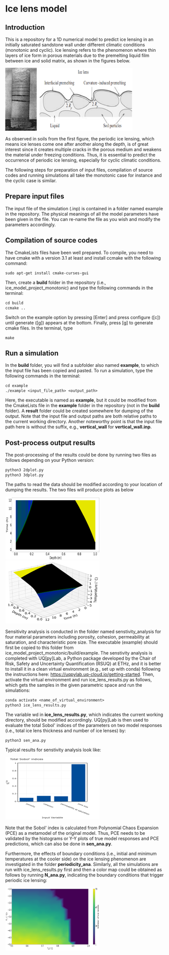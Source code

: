 # Ice lens model

## Introduction

This is a repository for a 1D numerical model to predict ice lensing in an initially saturated sandstone wall under different climatic conditions (monotonic and cyclic). Ice lensing refers to the phenomenon where thin layers of ice form in porous materials due to the premelting liquid film between ice and solid matrix, as shown in the figures below.

<img src="ice_lensing_Taber.png" alt="Ice lenses observed by Taber" width="100" height="200">
<img src="premelting.png" alt="Premlting film between ice and solid particles" width="300" height="200">

As observed in soils from the first figure, the periodic ice lensing, which means ice lenses come one after another along the depth, is of great interest since it creates multiple cracks in the porous medium and weakens the material under freezing conditions. Thus, it is essential to predict the occurrence of periodic ice lensing, especially for cyclic climatic conditions.

The following steps for preparation of input files, compilation of source codes and running simulations all take the monotonic case for instance and the cyclic case is similar.

## Prepare input files

The input file of the simulation (.inp) is contained in a folder named example in the repository. The physical meanings of all the model parameters have been given in the file. You can re-name the file as you wish and modify the parameters accordingly.


## Compilation of source codes

The CmakeLists files have been well prepared. To compile, you need to have cmake with a version 3.1 at least and install ccmake with the following command:

```
sudo apt-get install cmake-curses-gui
```

Then, create a **build** folder in the repository (i.e., ice_model_project_monotonic) and type the following commands in the terminal:

```
cd build
ccmake ..
```

Switch on the example option by pressing [Enter] and press configure ([c]) until generate ([g]) appears at the bottom. Finally, press [g] to generate cmake files. In the terminal, type

```
make
```

## Run a simulation

In the **build** folder, you will find a subfolder also named **example**, to which the input file has been copied and pasted. To run a simulation, type the following commands in the terminal:

```
cd example
./example <input_file_path> <output_path>
```

Here, the executable is named as **example**, but it could be modified from the CmakeLists file in the **example** folder in the repository (not in the **build** folder). A **result** folder could be created somewhere for dumping of the output. Note that the input file and output paths are both relative paths to the current working directory. Another noteworthy point is that the input file path here is without the suffix, e.g., **vertical_wall** for **vertical_wall.inp**.

## Post-process output results

The post-processing of the results could be done by running two files as follows depending on your Python version:

```
python3 2dplot.py
python3 3dplot.py
```

The paths to read the data should be modified according to your location of dumping the results. The two files will produce plots as below

<img src="ice_lenses_monotonic.png" alt="Ice lenses under a monotonic climatic condition" width="300" height="200">
<img src="T_profile_monotonic.png" alt="Temperature profiles under a monotonic climatic condition" width="300" height="200">

Sensitivity analysis is conducted in the folder named senstivity_analysis for four material parameters including porosity, cohesion, permeability at saturation, and characteristic pore size. The executable (example) should first be copied to this folder from ice_model_project_monotonic/build/example. The senstivity analysis is completed with UQ[py]Lab, a Python package developed by the Chair of Risk, Safety and Uncertainty Quantification (RSUQ) at ETHz, and it is better to install it in a clean virtual environment (e.g., set up with conda) following the instructions here: https://uqpylab.uq-cloud.io/getting-started. Then, activate the virtual environment and run ice_lens_results.py as follows, which gets the samples in the given parametric space and run the simulations:

```
conda activate <name_of_virtual_environment>
python3 ice_lens_results.py
```

The variable wd in **ice_lens_results.py**, which indicates the current working directory, should be modified accordingly. UQ[py]Lab is then used to evaluate the total Sobol' indices of the parameters on two model responses (i.e., total ice lens thickness and number of ice lenses) by:

```
python3 sen_ana.py
```

Typical results for senstivity analysis look like:

<img src="N_lens_Sobol_tot.png" alt="Total Sobol' index for number of ice lenses" width="300" height="200">

Note that the Sobol' index is calculated from Polynomial Chaos Expansion (PCE) as a metamodel of the original model. Thus, PCE needs to be validated by the histograms or Y-Y plots of true model responses and PCE predictions, which can also be done in **sen_ana.py**.

Furthermore, the effects of boundary conditions (i.e., initial and minimum temperatures at the cooler side) on the ice lensing phenomenon are investigated in the folder **periodicity_ana**. Similarly, all the simulations are run with ice_lens_results.py first and then a color map could be obtained as follows by running **N_ana.py**, indicating the boundary conditions that trigger periodic ice lensing:

<img src="T1_T_min_N_lens.png" alt="Number of ice lenses under different boundary conditions" width="300" height="200">